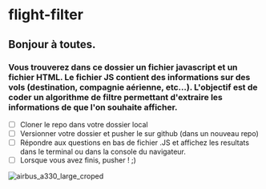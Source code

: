 # flight-filter

## Bonjour à toutes.

### Vous trouverez dans ce dossier un fichier javascript et un fichier HTML. Le fichier JS contient des informations sur des vols (destination, compagnie aérienne, etc...). L'objectif est de coder un algorithme de filtre permettant d'extraire les informations de que l'on souhaite afficher.


- [ ] Cloner le repo dans votre dossier local
- [ ] Versionner votre dossier et pusher le sur github (dans un nouveau repo)
- [ ] Répondre aux questions en bas de fichier .JS et affichez les resultats dans le terminal ou dans la console du navigateur.
- [ ] Lorsque vous avez finis, pusher ! ;)

![airbus_a330_large_croped](https://user-images.githubusercontent.com/16645022/58883993-cd32d380-86df-11e9-9a18-787608035e58.jpg)
